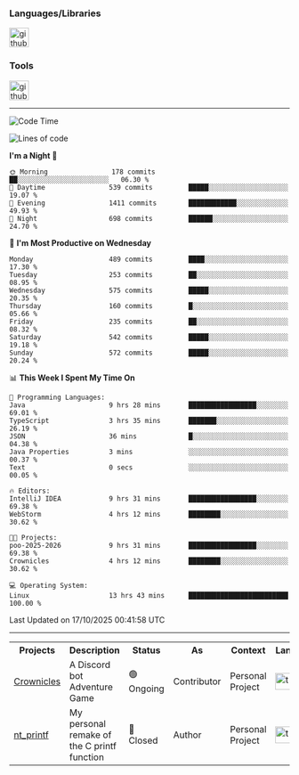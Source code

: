 <div>
    <h3>Languages/Libraries</h3>
    <img alt="github-chart" src="https://skillicons.dev/icons?i=c,py,js,ts,discordjs,html,css,md" height="35px">
</div>
<div>
    <h3>Tools</h3>
    <img alt="github-chart" src="https://skillicons.dev/icons?i=discord,git,github,gitlab,vim,vscode,webstorm,pycharm,ubuntu,pnpm,nodejs,docker" height="35px">
</div>

---
<!--START_SECTION:waka-->
![Code Time](http://img.shields.io/badge/Code%20Time-360%20hrs%2025%20mins-blue)

![Lines of code](https://img.shields.io/badge/From%20Hello%20World%20I%27ve%20Written-142.3%20thousand%20lines%20of%20code-blue)

**I'm a Night 🦉** 

```text
🌞 Morning                178 commits         ██░░░░░░░░░░░░░░░░░░░░░░░   06.30 % 
🌆 Daytime                539 commits         █████░░░░░░░░░░░░░░░░░░░░   19.07 % 
🌃 Evening                1411 commits        ████████████░░░░░░░░░░░░░   49.93 % 
🌙 Night                  698 commits         ██████░░░░░░░░░░░░░░░░░░░   24.70 % 
```
📅 **I'm Most Productive on Wednesday** 

```text
Monday                   489 commits         ████░░░░░░░░░░░░░░░░░░░░░   17.30 % 
Tuesday                  253 commits         ██░░░░░░░░░░░░░░░░░░░░░░░   08.95 % 
Wednesday                575 commits         █████░░░░░░░░░░░░░░░░░░░░   20.35 % 
Thursday                 160 commits         █░░░░░░░░░░░░░░░░░░░░░░░░   05.66 % 
Friday                   235 commits         ██░░░░░░░░░░░░░░░░░░░░░░░   08.32 % 
Saturday                 542 commits         █████░░░░░░░░░░░░░░░░░░░░   19.18 % 
Sunday                   572 commits         █████░░░░░░░░░░░░░░░░░░░░   20.24 % 
```


📊 **This Week I Spent My Time On** 

```text
💬 Programming Languages: 
Java                     9 hrs 28 mins       █████████████████░░░░░░░░   69.01 % 
TypeScript               3 hrs 35 mins       ███████░░░░░░░░░░░░░░░░░░   26.19 % 
JSON                     36 mins             █░░░░░░░░░░░░░░░░░░░░░░░░   04.38 % 
Java Properties          3 mins              ░░░░░░░░░░░░░░░░░░░░░░░░░   00.37 % 
Text                     0 secs              ░░░░░░░░░░░░░░░░░░░░░░░░░   00.05 % 

🔥 Editors: 
IntelliJ IDEA            9 hrs 31 mins       █████████████████░░░░░░░░   69.38 % 
WebStorm                 4 hrs 12 mins       ████████░░░░░░░░░░░░░░░░░   30.62 % 

🐱‍💻 Projects: 
poo-2025-2026            9 hrs 31 mins       █████████████████░░░░░░░░   69.38 % 
Crownicles               4 hrs 12 mins       ████████░░░░░░░░░░░░░░░░░   30.62 % 

💻 Operating System: 
Linux                    13 hrs 43 mins      █████████████████████████   100.00 % 
```


 Last Updated on 17/10/2025 00:41:58 UTC
<!--END_SECTION:waka-->

---
<table>
    <tr>
        <th>Projects</th>
        <th>Description</th>
        <th>Status</th>
        <th>As</th>
        <th>Context</th>
        <th>Language</th>
    </tr>
    <tr>
        <td>
            <a href="https://github.com/Crownicles/Crownicles">Crownicles</a>
        </td>
        <td>
            A Discord bot Adventure Game
        </td>
        <td>
            🟢 Ongoing
        </td>
        <td>
            Contributor
        </td>
        <td>
            Personal Project
        </td>
        <td>
            <img alt="ts icon" src="https://skillicons.dev/icons?i=ts" height="30px">
        </td>
    </tr>
        <td>
            <a href="https://github.com/Ntalcme/nt_printf">nt_printf</a>
        </td>
        <td>
             My personal remake of the C printf function 
        </td>
        <td>
            🔴 Closed
        </td>
        <td>
            Author
        </td>
        <td>
            Personal Project
        </td>
        <td>
            <img alt="ts icon" src="https://skillicons.dev/icons?i=c" height="30px">
        </td>
    </tr>
</table>
